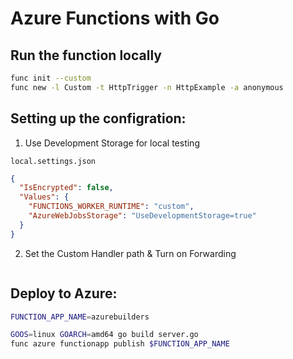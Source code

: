 # Azure Functions with Go

## Run the function locally

```bash
func init --custom
func new -l Custom -t HttpTrigger -n HttpExample -a anonymous
```

## Setting up the configration: 

1) Use Development Storage for local testing


`local.settings.json`
```json
{
  "IsEncrypted": false,
  "Values": {
    "FUNCTIONS_WORKER_RUNTIME": "custom",
    "AzureWebJobsStorage": "UseDevelopmentStorage=true"
  }
}
```
2) Set the Custom Handler path & Turn on Forwarding

```
```

## Deploy to Azure: 

```bash
FUNCTION_APP_NAME=azurebuilders

GOOS=linux GOARCH=amd64 go build server.go
func azure functionapp publish $FUNCTION_APP_NAME

```
